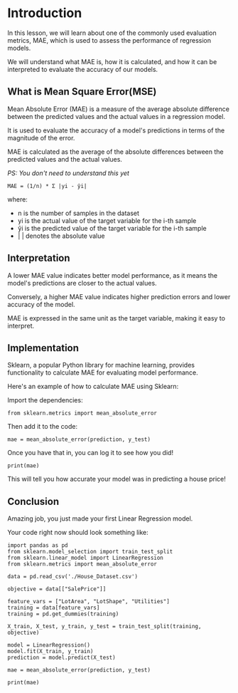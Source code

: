# Introduction
 
In this lesson, we will learn about one of the commonly used evaluation metrics, MAE, which is used to assess the performance of regression models. 

We will understand what MAE is, how it is calculated, and how it can be interpreted to evaluate the accuracy of our models.

## What is Mean Square Error(MSE)

Mean Absolute Error (MAE) is a measure of the average absolute difference between the predicted values and the actual values in a regression model. 

It is used to evaluate the accuracy of a model's predictions in terms of the magnitude of the error. 

MAE is calculated as the average of the absolute differences between the predicted values and the actual values.

*PS: You don't need to understand this yet*

```
MAE = (1/n) * Σ |yi - ŷi|
```

where:

- n is the number of samples in the dataset
- yi is the actual value of the target variable for the i-th sample
- ŷi is the predicted value of the target variable for the i-th sample
- | | denotes the absolute value

## Interpretation

A lower MAE value indicates better model performance, as it means the model's predictions are closer to the actual values. 

Conversely, a higher MAE value indicates higher prediction errors and lower accuracy of the model. 

MAE is expressed in the same unit as the target variable, making it easy to interpret.


## Implementation

Sklearn, a popular Python library for machine learning, provides functionality to calculate MAE for evaluating model performance. 

Here's an example of how to calculate MAE using Sklearn:

Import the dependencies:

```
from sklearn.metrics import mean_absolute_error
```

Then add it to the code:

```
mae = mean_absolute_error(prediction, y_test)
```

Once you have that in, you can log it to see how you did!

```
print(mae)
```

This will tell you how accurate your model was in predicting a house price!

## Conclusion

Amazing job, you just made your first Linear Regression model. 

Your code right now should look something like:

```
import pandas as pd
from sklearn.model_selection import train_test_split
from sklearn.linear_model import LinearRegression
from sklearn.metrics import mean_absolute_error

data = pd.read_csv('./House_Dataset.csv')

objective = data[["SalePrice"]]

feature_vars = ["LotArea", "LotShape", "Utilities"]
training = data[feature_vars]
training = pd.get_dummies(training)

X_train, X_test, y_train, y_test = train_test_split(training, objective)

model = LinearRegression()
model.fit(X_train, y_train)
prediction = model.predict(X_test)

mae = mean_absolute_error(prediction, y_test)

print(mae)
```